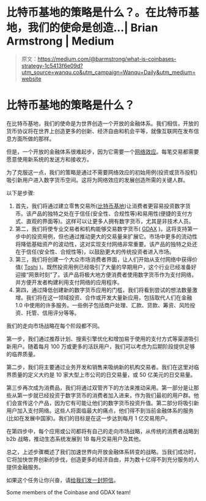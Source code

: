 # 比特币基地的策略是什么？。在比特币基地，我们的使命是创造…| Brian Armstrong | Medium

> 原文：<https://medium.com/@barmstrong/what-is-coinbases-strategy-1c5413f6e09d?utm_source=wanqu.co&utm_campaign=Wanqu+Daily&utm_medium=website>

# 比特币基地的策略是什么？

在比特币基地，我们的使命是为世界创造一个开放的金融体系。我们相信，开放的货币协议将在世界上创造更多的创新、经济自由和机会平等，就像互联网在发布信息方面所做的那样。

但是，一个开放的金融体系很难起步，因为它需要一个[网络效应](https://en.wikipedia.org/wiki/Network_effect)。每笔交易都需要愿意使用新系统的发送方和接收方。

为了克服这一点，我们的策略是通过不需要网络效应的初始用例(投资或货币投机)吸引新用户进入数字货币空间。这将为网络效应的发展创造所需的关键人群。

以下是步骤:

1.  首先，我们将通过建立零售交易所([比特币基地](https://www.coinbase.com/))让消费者更容易投资数字货币。该产品的独特之处在于信任(安全性、合规性等)和易用性(便捷的支付方式、直观的界面等)。这样可以让更多人拥有数字货币，尤其是非技术人员。
2.  第二，我们将使专业交易者和机构能够交易数字货币( [GDAX](https://www.gdax.com/) )。这将支持第一步中的投资用例，但也通过推动更大的交易量来扩展它。市场中更多的流动性将降低基础资产的波动性，这对实现支付网络非常重要。该产品的独特之处还在于信任(安全性、合规性等)，以鼓励更大的传统投资者进入市场。
3.  第三，我们将创建一个大众市场消费者界面，让人们开始从支付网络中获得价值( [Toshi](http://www.toshi.org/) )。既然投资用例已经吸引了大量的早期用户，这个行业已经准备好迎接“网景时刻”了。该产品将极大地方便消费者使用数字货币作为支付网络，并方便开发者构建利用支付网络的应用程序。
4.  第四，通过降低创建新的数字货币应用的门槛，我们将看到尝试的想法数量激增。我们将在这一领域投资、合作或开发大量新应用，包括取代人们在金融 1.0 中使用的许多服务。一些例子包括商户处理、汇款、贷款、筹资、风险投资、托管、信用评分等等。

我们的走向市场战略在每个阶段都不同。

第一步，我们通过推荐计划、搜索引擎优化和增加易于使用的支付方式等渠道吸引新用户。随着每月 100 万或更多的活跃用户，我们可以考虑为后期阶段提供足够的临界质量。

第二步，我们将主要通过业务开发和销售来吸纳新的机构交易者。我们在这里对临界质量的定义大约是 10 家大型上市公司的日交易量，或 50 亿美元的日交易量。

第三步再次成为消费品，我们将通过双管齐下的方法来推动采用。第一部分是让那些从第一步就已经投资于数字货币的消费者加入进来，作为我们最初的用户群。他们会宣传这个产品，因为它有可能让他们的数字货币投资升值。第二部分将吸引新用户加入支付网络。这些人将面临最大的痛点，他们得不到当前金融体系的服务(比如在发展中国家)。我们的目标是在这一步达到每月 1 亿交易用户。

在第四步中，每个应用或公司都将有自己的走向市场战略，从传统的消费者战略到 b2b 战略，推动生态系统发展到 1B 每月交易用户及其他。

总之，上述步骤概述了我们加速世界向开放金融体系转变的战略。当我们成功时，它将加快世界创新的步伐，创造更多的经济自由，并为数十亿得不到充分服务的人提供金融服务。

如果这个任务让你兴奋，请[给我们发一封短信](https://www.coinbase.com/careers)。



Some members of the Coinbase and GDAX team!

